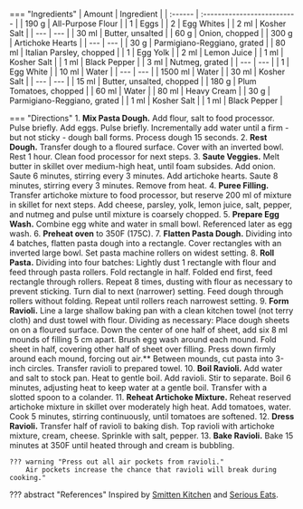 === "Ingredients"
    | Amount  | Ingredient                  |
    | :------ | :-------------------------- |
    | 190 g   | All-Purpose Flour           |
    | 1       | Eggs                        |
    | 2       | Egg Whites                  |
    | 2 ml    | Kosher Salt                 |
    | ---     | ---                         |
    | 30 ml   | Butter, unsalted            |
    | 60 g    | Onion, chopped              |
    | 300 g   | Artichoke Hearts            |
    | ---     | ---                         |
    | 30 g    | Parmigiano-Reggiano, grated |
    | 80 ml   | Italian Parsley, chopped    |
    | 1       | Egg Yolk                    |
    | 2 ml    | Lemon Juice                 |
    | 1 ml    | Kosher Salt                 |
    | 1 ml    | Black Pepper                |
    | 3 ml    | Nutmeg, grated              |
    | ---     | ---                         |
    | 1       | Egg White                   |
    | 10 ml   | Water                       |
    | ---     | ---                         |
    | 1500 ml | Water                       |
    | 30 ml   | Kosher Salt                 |
    | ---     | ---                         |
    | 15 ml   | Butter, unsalted, chopped   |
    | 180 g   | Plum Tomatoes, chopped      |
    | 60 ml   | Water                       |
    | 80 ml   | Heavy Cream                 |
    | 30 g    | Parmigiano-Reggiano, grated |
    | 1 ml    | Kosher Salt                 |
    | 1 ml    | Black Pepper                |

=== "Directions"
    1. **Mix Pasta Dough.** Add flour, salt to food processor. Pulse briefly. Add eggs. Pulse briefly. Incrementally add water until a firm - but not sticky - dough ball forms. Process dough 15 seconds.
    2. **Rest Dough.** Transfer dough to a floured surface. Cover with an inverted bowl. Rest 1 hour. Clean food processor for next steps.
    3. **Saute Veggies.** Melt butter in skillet over medium-high heat, until foam subsides. Add onion. Saute 6 minutes, stirring every 3 minutes. Add artichoke hearts. Saute 8 minutes, stirring every 3 minutes. Remove from heat.
    4. **Puree Filling.** Transfer artichoke mixture to food processor, but reserve 200 ml of mixture in skillet for next steps. Add cheese, parsley, yolk, lemon juice, salt, pepper, and nutmeg and pulse until mixture is coarsely chopped.
    5. **Prepare Egg Wash.** Combine egg white and water in small bowl. Referenced later as egg wash.
    6. **Preheat oven** to 350F (175C).
    7. **Flatten Pasta Dough.** Dividing into 4 batches, flatten pasta dough into a rectangle. Cover rectangles with an inverted large bowl. Set pasta machine rollers on widest setting.
    8. **Roll Pasta.** Dividing into four batches: Lightly dust 1 rectangle with flour and feed through pasta rollers. Fold rectangle in half. Folded end first, feed rectangle through rollers. Repeat 8 times, dusting with flour as necessary to prevent sticking. Turn dial to next (narrower) setting. Feed dough through rollers without folding. Repeat until rollers reach narrowest setting.
    9. **Form Ravioli.** Line a large shallow baking pan with a clean kitchen towel (not terry cloth) and dust towel with flour. Dividing as necessary: Place dough sheets on on a floured surface. Down the center of one half of sheet, add six 8 ml mounds of filling 5 cm apart. Brush egg wash around each mound. Fold sheet in half, covering other half of sheet over filling. Press down firmly around each mound, forcing out air.** Between mounds, cut pasta into 3-inch circles. Transfer ravioli to prepared towel.
    10. **Boil Ravioli.** Add water and salt to stock pan. Heat to gentle boil. Add ravioli. Stir to separate. Boil 6 minutes, adjusting heat to keep water at a gentle boil. Transfer with a slotted spoon to a colander.
    11. **Reheat Artichoke Mixture.** Reheat reserved artichoke mixture in skillet over moderately high heat. Add tomatoes, water. Cook 5 minutes, stirring continuously, until tomatoes are softened.
    12. **Dress Ravioli.** Transfer half of ravioli to baking dish. Top ravioli with artichoke mixture, cream, cheese. Sprinkle with salt, pepper.
    13. **Bake Ravioli.** Bake 15 minutes at 350F until heated through and cream is bubbling.

    ??? warning "Press out all air pockets from ravioli."
        Air pockets increase the chance that ravioli will break during cooking."

??? abstract "References"
    Inspired by [Smitten Kitchen](https://smittenkitchen.com/2007/01/artichoke-gaga/) and [Serious Eats](https://www.seriouseats.com/2015/01/best-easy-all-purpose-fresh-pasta-dough-recipe-instructions.html).
